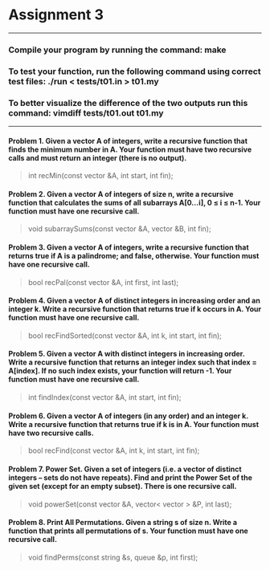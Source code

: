 # Assignment 3

----------------------------------------------------------------------------------

### Compile your program by running the command: make
### To test your function, run the following command using correct test files: ./run < tests/t01.in > t01.my
### To better visualize the difference of the two outputs run this command: vimdiff tests/t01.out t01.my

----------------------------------------------------------------------------------

#### Problem 1. Given a vector A of integers, write a recursive function that finds the minimum number in A. Your function must have two recursive calls and must return an integer (there is no output).

> int recMin(const vector<int> &A, int start, int fin);

#### Problem 2. Given a vector A of integers of size n, write a recursive function that calculates the sums of all subarrays A[0…i], 0 ≤ i ≤ n-1. Your function must have one recursive call.

> void subarraySums(const vector<int> &A, vector<int> &B, int fin);

#### Problem 3. Given a vector A of integers, write a recursive function that returns true if A is a palindrome; and false, otherwise. Your function must have one recursive call.

> bool recPal(const vector<int> &A, int first, int last);

#### Problem 4. Given a vector A of distinct integers in increasing order and an integer k. Write a recursive function that returns true if k occurs in A. Your function must have one recursive call.

> bool recFindSorted(const vector<int> &A, int k, int start, int fin);

#### Problem 5. Given a vector A with distinct integers in increasing order. Write a recursive function that returns an integer index such that index = A[index]. If no such index exists, your function will return -1. Your function must have one recursive call.

> int findIndex(const vector<int> &A, int start, int fin);

#### Problem 6. Given a vector A of integers (in any order) and an integer k. Write a recursive function that returns true if k is in A. Your function must have two recursive calls.

> bool recFind(const vector<int> &A, int k, int start, int fin);

#### Problem 7. Power Set. Given a set of integers (i.e. a vector of distinct integers – sets do not have repeats). Find and print the Power Set of the given set (except for an empty subset). There is one recursive call.

> void powerSet(const vector<int> &A, vector< vector<int> > &P, int last);

#### Problem 8. Print All Permutations. Given a string s of size n. Write a function that prints all permutations of s. Your function must have one recursive call.

> void findPerms(const string &s, queue<string> &p, int first);

